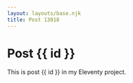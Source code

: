 ```yaml
---
layout: layouts/base.njk
title: Post 13018
---
```


# Post {{ id }}

This is post {{ id }} in my Eleventy project.
